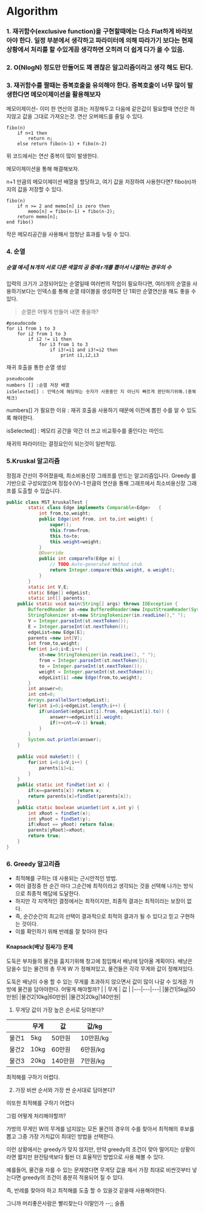  # Algorithm 



### 1. 재귀함수(exclusive function)을 구현할때에는 다소 Flat하게 바라보아야 한다. 일정 부분에서 생각하고 파라미터에 의해 따라가기 보다는 현재 상황에서 처리를 할 수있게끔 생각하면 오히려 더 쉽게 다가 올 수 있음.

### 2. O(NlogN) 정도만 만들어도 꽤 괜찮은 알고리즘이라고 생각 해도 된다.

### 3. 재귀함수를 짤때는 중복호출을 유의해야 한다. 중복호출이 너무 많이 발생한다면 메모이제이션을 활용해보자 

메모이제이션- 이미 한 연산의 결과는 저장해두고 다음에 같은값이 필요할때 연산은 하지않고 값을 그대로 가져오는것. 연산 오버헤드를 줄일 수 있다.

```
fibo(n)
    if n<1 then
        return n;
    else return fibo(n-1) + fibo(n-2)
```
위 코드에서는 연산 중복이 많이 발생한다. 

메모이제이션을 통해 해결해보자.

n+1 만큼의 메모이제이션 배열을 할당하고, 여기 값을 저장하여 사용한다면? fibo(n)까지의 값을 저장할 수 있다. 

```
fibo(n)
    if n >= 2 and memo[n] is zero then
        memo[n] = fibo(n-1) + fibo(n-2);
    return memo[n];
end fibo()
```

작은 메모리공간을 사용해서 엄청난 효과를 누릴 수 있다.


### 4. 순열

##### 순열 예시| N개의 서로 다른 색깔의 공 중에 r개를 뽑아서 나열하는 경우의 수 

입력의 크기가 고정되어있는 순열일때 여러번의 작업이 필요하다면, 여러개의 순열을 사용하기보다는 인덱스를 통해 순열 테이블을 생성하면 단 1회만 순열연산을 해도 좋을 수 있다.

> 순열은 어떻게 만들어 내면 좋을까? 

```
#pseudocode
for i1 from 1 to 3
    for i2 from 1 to 3
        if i2 != i1 then
            for i3 from 1 to 3
                if i3!=i1 and i3!=i2 then
                    print i1,i2,i3
```

재귀 호출을 통한 순열 생성
```
pseudocode
numbers [] :순열 저장 배열
isSelected[] : 인덱스에 해당하는 숫자가 사용중인 지 아닌지 빠르게 판단하기위해.(중복체크)

```

numbers[] 가 필요한 이유 : 재귀 호출을 사용하기 때문에 이전에 뽑힌 수를 알 수 있도록 해야한다.

isSelected[] : 메모리 공간을 약간 더 쓰고 비교횟수를 줄인다는 마인드


재귀의 파라미터는 결정요인이 되는것이 일반적임.


### 5.Kruskal 알고리즘

정점과 간선이 주어졌을때, 최소비용신장 그래프를 만드는 알고리즘입니다. Greedy 를 기반으로 구성되었으며 정점수(V)-1 만큼의 연산을 통해 그래프에서 최소비용신장 그래프를 도출할 수 있습니다.
  

```java 
public class MST_kruskalTest {
		static class Edge implements Comparable<Edge>	{
			int from,to,weight;			
			public Edge(int from, int to,int weight) {
				super();
				this.from=from;
				this.to=to;
				this.weight=weight;
			}
			@Override
			public int compareTo(Edge o) {
				// TODO Auto-generated method stub
				return Integer.compare(this.weight, o.weight);
			}			
		}	
		static int V,E;
		static Edge[] edgeList;
		static int[] parents;
	public static void main(String[] args) throws IOException {
		BufferedReader in =new BufferedReader(new InputStreamReader(System.in));
		StringTokenizer st=new StringTokenizer(in.readLine()," ");
		V = Integer.parseInt(st.nextToken());
		E = Integer.parseInt(st.nextToken());
		edgeList=new Edge[E];
		parents =new int[V];				
		int from,to,weight;
		for(int i=0;i<E;i++) {
			st=new StringTokenizer(in.readLine(), " ");
			from = Integer.parseInt(st.nextToken());
			to = Integer.parseInt(st.nextToken());
			weight = Integer.parseInt(st.nextToken());
			edgeList[i] =new Edge(from,to,weight);
		}
		int answer=0;
		int cnt=0;
		Arrays.parallelSort(edgeList);
		for(int i=0;i<edgeList.length;i++) {
			if(unionSet(edgeList[i].from, edgeList[i].to)) {
				answer+=edgeList[i].weight;
				if(++cnt==V-1) break;
			}
		}
		System.out.println(answer);		
	}
	
	public void makeSet() {
		for(int i=0;i<V;i++) {
			parents[i]=i;
		}
	}
	public static int findSet(int x) {
		if(x==parents[x]) return x;
		return parents[x]=findSet(parents[x]);
	}
	public static boolean unionSet(int x,int y) {
		int xRoot = findSet(x);
		int yRoot = findSet(y);
		if(xRoot == yRoot) return false;	
		parents[yRoot]=xRoot;
		return true;
	}
}
```

### 6. Greedy 알고리즘

- 최적해를 구하는 데 사용되는 근시안적인 방법.
- 여러 결정중 한 순간 마다 그순간에 최적이라고 생각되는 것을 선택해 나가는 방식으로 최종적 해답에 도달한다.
- 하지만 각 지역적인 결정에서는 최적이지만, 최종적 결과는 최적이라는 보장이 없다.
- 즉, 순간순간의 최고의 선택이 결과적으로 최적의 결과가 될 수 있다고 믿고 구현하는 것이다.
- 이를 확인하기 위해 반례를 잘 찾아야 한다

#### Knapsack(배낭 짐싸기) 문제
도둑은 부자들의 물건을 훔치기위해 창고에 침입해서 배낭에 담아올 계획이다.
배낭은 담을수 있는 물건의 총 무게 W 가 정해져있고, 물건들은 각각 무게와 값이 정해져있다.

도둑은 배낭이 수용 할 수 있는 무게를 초과하지 않으면서 값이 많이 나갈 수 있게끔 가방에 물건을 담아야한다. 어떻게 해야할까?
|   | 무게 | 값 |
|---|---|---|
|물건1|5kg|50만원|
|물건2|10kg|60만원|
|물건3|20kg|140만원|

1. 무게당 값이 가장 높은 순서로 담아본다?  

|   | 무게 | 값 | 값/kg|
|---|---|---|---|
|물건1|5kg|50만원|10만원/kg|
|물건2|10kg|60만원|6만원/kg|
|물건3|20kg|140만원|7만원/kg|

최적해를 구하기 어렵다. 

2. 가장 비싼 순서와 가장 싼 순서대로 담아본다?

이또한 최적해를 구하기 어렵다


그럼 어떻게 처리해야할까?

가방의 무게인 W의 무게를 넘지않는 모든 물건의 경우의 수를 찾아서 최적해의 후보를 뽑고 그중 가장 가치값이 최대인 방법을 선택한다. 

이런 상황에서는 greedy가 맞지 않지만, 만약 greedy의 조건이 맞아 떨어지는 상황이라면 짧지만 완전탐색보다 훨씬 더 효율적인 방법으로 사용 해볼 수 있다.

예를들어, 물건을 자를 수 있는 문제였다면 무게당 값을 재서 가장 최대로 비싼것부터 넣는다면 greedy의 조건이 충분히 적용되어 질 수 있다. 

즉, 반레를 찾아야 하고 최적해를 도출 할 수 있을것 같을때 사용해야한다.

그니까 머리좋은사람은 빨리찾는다 이말인가 --;; 슬픔

 
